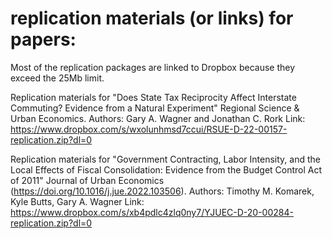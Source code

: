 # replication materials (or links) for papers:

Most of the replication packages are linked to Dropbox because they exceed the 25Mb limit.

Replication materials for "Does State Tax Reciprocity Affect Interstate Commuting? Evidence from a Natural Experiment"
Regional Science & Urban Economics.
Authors: Gary A. Wagner and Jonathan C. Rork
Link: https://www.dropbox.com/s/wxolunhmsd7ccui/RSUE-D-22-00157-replication.zip?dl=0


Replication materials for "Government Contracting, Labor Intensity, and the Local Effects of Fiscal Consolidation: Evidence from the Budget Control Act of 2011"
Journal of Urban Economics (https://doi.org/10.1016/j.jue.2022.103506).
Authors: Timothy M. Komarek, Kyle Butts, Gary A. Wagner
Link: https://www.dropbox.com/s/xb4pdlc4zlq0ny7/YJUEC-D-20-00284-replication.zip?dl=0
